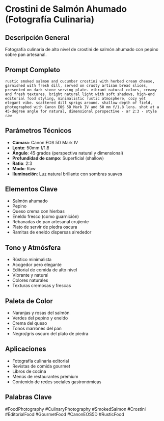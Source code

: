 # Crostini de Salmón Ahumado (Fotografía Culinaria)

## Descripción General
Fotografía culinaria de alto nivel de crostini de salmón ahumado con pepino sobre pan artesanal.

## Prompt Completo
```
rustic smoked salmon and cucumber crostini with herbed cream cheese, garnished with fresh dill, served on crusty artisan bread slices, presented on dark stone serving plate. vibrant natural colors, creamy and fresh textures. bright natural light with soft shadows, high-end editorial food styling, minimalistic rustic atmosphere, cozy yet elegant vibe. scattered dill sprigs around. shallow depth of field, photographed with Canon EOS 5D Mark IV and 50 mm f/1.8 lens. shot at a 45-degree angle for natural, dimensional perspective - ar 2:3 - style raw
```

## Parámetros Técnicos
- **Cámara**: Canon EOS 5D Mark IV
- **Lente**: 50mm f/1.8
- **Ángulo**: 45 grados (perspectiva natural y dimensional)
- **Profundidad de campo**: Superficial (shallow)
- **Ratio**: 2:3
- **Modo**: Raw
- **Iluminación**: Luz natural brillante con sombras suaves

## Elementos Clave
- Salmón ahumado
- Pepino
- Queso crema con hierbas
- Eneldo fresco (como guarnición)
- Rebanadas de pan artesanal crujiente
- Plato de servir de piedra oscura
- Ramitas de eneldo dispersas alrededor

## Tono y Atmósfera
- Rústico minimalista
- Acogedor pero elegante
- Editorial de comida de alto nivel
- Vibrante y natural
- Colores naturales
- Texturas cremosas y frescas

## Paleta de Color
- Naranjas y rosas del salmón
- Verdes del pepino y eneldo
- Crema del queso
- Tonos marrones del pan
- Negro/gris oscuro del plato de piedra

## Aplicaciones
- Fotografía culinaria editorial
- Revistas de comida gourmet
- Libros de cocina
- Menús de restaurantes premium
- Contenido de redes sociales gastronómicas

## Palabras Clave
#FoodPhotography #CulinaryPhotography #SmokedSalmon #Crostini #EditorialFood #GourmetFood #CanonEOS5D #RusticFood
